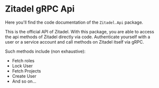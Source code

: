 # Zitadel gRPC Api

Here you'll find the code documentation of the `Zitadel.Api` package.

This is the official API of Zitadel. With this package, you are able to access
the api methods of Zitadel directly via code. Authenticate yourself with a user
or a service account and call methods on Zitadel itself via gRPC.

Such methods include (non exhaustive):

- Fetch roles
- Lock User
- Fetch Projects
- Create User
- And so on...
